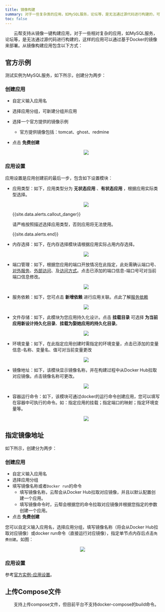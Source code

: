 ```yaml
---
title: 镜像构建
summary: 对于一些复杂类的应用，如MySQL服务，论坛等，是无法通过源代码进行构建的，可以通过基于Docker的镜像来部署。
toc: false
---
```


<div id="toc"></div>

&emsp;&emsp;云帮支持从镜像一键构建应用，对于一些相对复杂的应用，如MySQL服务，论坛等，是无法通过源代码进行构建的，这样的应用可以通过基于Docker的镜像来部署。从镜像构建应用包含以下方式：

##  官方示例

测试实例为MySQL服务，如下所示，创建分为两步：

### 创建应用 

- 自定义输入应用名
- 选择应用分组，可新建分组并应用
- 选择一个官方提供的镜像示例
  - 官方提供镜像包括：tomcat、ghost、redmine
- 点击 **免费创建**

   <center><img src="https://static.goodrain.com/images/acp/docs/user-docs/addapp/addapp-image-offical1.png" style="border:1px solid #eee;max-width:60%" /></center>

### 应用设置

应用设置是应用创建前的最后一步，包含如下设置模块：

- 应用类型：如下，应用类型分为 **无状态应用** 、**有状态应用** ，根据应用实际类型选择。

  <center><img src="https://static.goodrain.com/images/acp/docs/user-docs/addapp/addapp-image-offical-3.png" style="border:1px solid #eee;max-width:60%" /></center>

  {{site.data.alerts.callout_danger}}

  请严格按照描述选择应用类型，否则应用将无法使用。

  {{site.data.alerts.end}}

- 内存选择：如下，在内存选择模块请根据应用实际占用内存选择。

  <center><img src="https://static.goodrain.com/images/acp/docs/user-docs/addapp/addapp-image-offical-4.png" style="border:1px solid #eee;max-width:30%" /></center>

- 端口管理：如下，根据您应用的端口开放情况在此指定，此处需确认端口号、[对外服务](http://www.rainbond.com/docs/stable/user-app-docs/myapps/myapp-platform-port.html#part-2c696518044fc4f0)、[外部访问](http://www.rainbond.com/docs/stable/user-app-docs/myapps/myapp-platform-port.html#part-2c27c8f988fb443b)、及[访问方式](http://www.rainbond.com/docs/stable/user-app-docs/myapps/myapp-platform-port.html#part-2ba97bbe77ab9feb)。点击已添加的端口信息-端口号可对当前端口信息修改。

  <center><img src="https://static.goodrain.com/images/acp/docs/user-docs/addapp/addapp-image-offical-5.png" style="border:1px solid #eee;max-width:60%" /></center>

- 服务依赖：如下，您可点击 **新增依赖** 进行应用关联。点此了解[服务依赖](http://www.rainbond.com/docs/stable/user-app-docs/myapps/myapp-platform-reliance.html)

  <center><img src="https://static.goodrain.com/images/acp/docs/user-docs/addapp/addapp-image-offical-6.png" style="border:1px solid #eee;max-width:60%" /></center>

- 文件存储：如下，此模块为您应用持久化设计。点击 **挂载目录** 可选择 **为当前应用新设计持久化目录**、**挂载为娶她应用的持久化目录**。

  <center><img src="https://static.goodrain.com/images/acp/docs/user-docs/addapp/addapp-image-offical-7.png" style="border:1px solid #eee;max-width:60%" /></center>

- 环境变量：如下，在此指定应用创建时需指定的环境变量，点击已添加的变量信息-名称、变量名、值可对当前变量更改

  <center><img src="https://static.goodrain.com/images/acp/docs/user-docs/addapp/addapp-image-offical-8.png" style="border:1px solid #eee;max-width:60%" /></center>

- 镜像地址：如下，该模块显示镜像名称，并在构建过程中从Docker Hub拉取对应镜像。点击镜像名称可更改。

  <center><img src="https://static.goodrain.com/images/acp/docs/user-docs/addapp/addapp-image-offical-9.png" style="border:1px solid #eee;max-width:60%" /></center>


- 容器运行命令：如下，该模块可通过docker的运行命令创建应用，您可以填写在容器中可执行的命令。如：指定应用的挂载；指定端口的映射；指定环境变量等。

  <center><img src="https://static.goodrain.com/images/acp/docs/user-docs/addapp/addapp-image-offical-10.png" style="border:1px solid #eee;max-width:60%" /></center>

## 指定镜像地址

如下所示，创建分为两步：

### 创建应用

- 自定义输入应用名
- 选择应用分组
- 填写镜像名称或者`Docker run`的命令
  - 填写镜像名称，云帮会从Docker Hub拉取对应镜像，并且以默认配置创建一个应用。
  - 填写镜像命令时，云帮会根据您的命令拉取对应镜像并根据您指定的参数创建一个应用。
- 点击 **免费创建**

您可以自定义输入应用名，选择应用分组，填写镜像名称（将会从Docker Hub拉取对应镜像）或docker run命令（直接运行对应镜像），指定单节点内存后点击`免费创建`。如图：

   <center><img src="https://static.goodrain.com/images/acp/docs/user-docs/addapp/addapp-image-point-1.png" style="border:1px solid #eee;max-width:60%" /></center>

### 应用设置

参考[官方实例-应用设置](#part-8d7af150cb78c87e)。

## 上传Compose文件

&emsp;&emsp;支持上传compose文件，但目前平台不支持docker-compose的build命令。